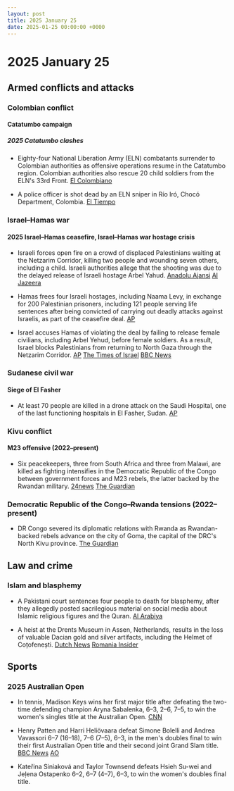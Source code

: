 ```yaml
---
layout: post
title: 2025 January 25
date: 2025-01-25 00:00:00 +0000
---
```


# 2025 January 25

## Armed conflicts and attacks

### Colombian conflict

#### Catatumbo campaign

##### 2025 Catatumbo clashes

- Eighty-four National Liberation Army (ELN) combatants surrender to Colombian authorities as offensive operations resume in the Catatumbo region. Colombian authorities also rescue 20 child soldiers from the ELN's 33rd Front. [El Colombiano](https://www.elcolombiano.com/colombia/primeros-resultados-operaciones-militares-en-el-catatumbo-GE26447188)

- A police officer is shot dead by an ELN sniper in Río Iró, Chocó Department, Colombia. [El Tiempo](https://www.eltiempo.com/colombia/otras-ciudades/choco-muere-patrullero-de-la-policia-que-resulto-herido-durante-ataque-armado-del-eln-en-rio-iro-3420870)

### Israel–Hamas war

#### 2025 Israel–Hamas ceasefire, Israel–Hamas war hostage crisis

- Israeli forces open fire on a crowd of displaced Palestinians waiting at the Netzarim Corridor, killing two people and wounding seven others, including a child. Israeli authorities allege that the shooting was due to the delayed release of Israeli hostage Arbel Yahud. [Anadolu Ajansi](https://www.aa.com.tr/en/middle-east/2-killed-7-injured-by-israeli-army-fire-in-gaza-in-violation-of-ceasefire/3462678) [Al Jazeera](https://www.aljazeera.com/program/newsfeed/2025/1/25/israeli-forces-fire-on-crowds-near-gazas-netzarim-corridor)

- Hamas frees four Israeli hostages, including Naama Levy, in exchange for 200 Palestinian prisoners, including 121 people serving life sentences after being convicted of carrying out deadly attacks against Israelis, as part of the ceasefire deal. [AP](https://apnews.com/article/israel-palestinians-hamas-war-news-ceasefire-hostages-01-25-2025-150674e17bd8b22f2c2c3aa4991cf061)

- Israel accuses Hamas of violating the deal by failing to release female civilians, including Arbel Yehud, before female soldiers. As a result, Israel blocks Palestinians from returning to North Gaza through the Netzarim Corridor. [AP](https://apnews.com/article/israel-palestinians-hamas-war-news-ceasefire-hostages-01-26-2025-d0f9d113ceec2dababe462967ee8d398) [The Times of Israel](https://www.timesofisrael.com/liveblog_entry/israel-wont-let-palestinians-return-to-north-gaza-until-hamas-releases-female-civilian-hostage-arbel-yehud-pms-office-says/) [BBC News](https://www.bbc.com/news/articles/c9qjy4lzqn3o)

### Sudanese civil war

#### Siege of El Fasher

- At least 70 people are killed in a drone attack on the Saudi Hospital, one of the last functioning hospitals in El Fasher, Sudan. [AP](https://apnews.com/article/sudan-war-hospital-attack-fasher-53f41de57ca442ed5dd3a8a1312f4052)

### Kivu conflict

#### M23 offensive (2022–present)

- Six peacekeepers, three from South Africa and three from Malawi, are killed as fighting intensifies in the Democratic Republic of the Congo between government forces and M23 rebels, the latter backed by the Rwandan military. [24news](https://24newshd.tv/25-Jan-2025/six-peacekeepers-killed-as-fighting-rages-in-drc) [The Guardian](https://www.theguardian.com/global-development/2025/jan/25/rwandan-army-ready-to-invade-drc-and-help-rebels-seize-city)

### Democratic Republic of the Congo–Rwanda tensions (2022–present)

- DR Congo severed its diplomatic relations with Rwanda as Rwandan-backed rebels advance on the city of Goma, the capital of the DRC's North Kivu province. [The Guardian](https://www.theguardian.com/global-development/2025/jan/25/rwandan-army-ready-to-invade-drc-and-help-rebels-seize-city)

## Law and crime

### Islam and blasphemy

- A Pakistani court sentences four people to death for blasphemy, after they allegedly posted sacrilegious material on social media about Islamic religious figures and the Quran. [Al Arabiya](https://english.alarabiya.net/News/world/2025/01/25/pakistan-court-sentences-4-people-to-death-for-blasphemy)

- A heist at the Drents Museum in Assen, Netherlands, results in the loss of valuable Dacian gold and silver artifacts, including the Helmet of Coțofenești. [Dutch News](https://www.dutchnews.nl/2025/01/interpol-drafted-in-to-help-in-dacia-gold-heist-investigation/) [Romania Insider](https://www.romania-insider.com/romanian-dacian-treasure-robbery-dutch-museum-january-2025)

## Sports

### 2025 Australian Open

- In tennis, Madison Keys wins her first major title after defeating the two-time defending champion Aryna Sabalenka, 6–3, 2–6, 7–5, to win the women's singles title at the Australian Open. [CNN](https://edition.cnn.com/2025/01/25/sport/australian-open-womens-final-sabalenka-keys-spt-intl/index.html)

- Henry Patten and Harri Heliövaara defeat Simone Bolelli and Andrea Vavassori 6–7 (16–18), 7–6 (7–5), 6–3, in the men's doubles final to win their first Australian Open title and their second joint Grand Slam title. [BBC News](https://www.bbc.com/sport/tennis/articles/c9vmdkzd9k2o) [AO](https://ausopen.com/articles/news/mens-doubles-heliovaarapatten-win-dramatic-decider)

- Kateřina Siniaková and Taylor Townsend defeats Hsieh Su-wei and Jeļena Ostapenko 6–2, 6–7 (4–7), 6–3, to win the women's doubles final title.